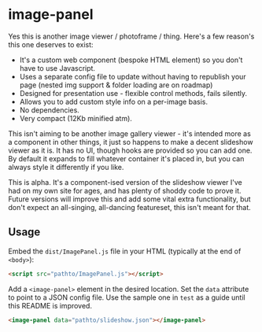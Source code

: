 # image-panel
Yes this is another image viewer / photoframe / thing. Here's a few reason's this one deserves to exist:

- It's a custom web component (bespoke HTML element) so you don't have to use Javascript.
- Uses a separate config file to update without having to republish your page (nested img support & folder loading are on roadmap)
- Designed for presentation use - flexible control methods, fails silently.
- Allows you to add custom style info on a per-image basis. 
- No dependencies.
- Very compact (12Kb minified atm).

This isn't aiming to be another image gallery viewer - it's intended more as a component in other things, it just so happens to make a decent slideshow viewer as it is. It has no UI, though hooks are provided so you can add one. By default it expands to fill whatever container it's placed in, but you can always style it differently if you like.

This is alpha. It's a component-ised version of the slideshow viewer I've had on my own site for ages, and has plenty of shoddy code to prove it. Future versions will improve this and add some vital extra functionality, but don't expect an all-singing, all-dancing featureset, this isn't meant for that.

## Usage

Embed the `dist/ImagePanel.js` file in your HTML (typically at the end of `<body>`):
```html
<script src="pathto/ImagePanel.js"></script>
```

Add a `<image-panel>` element in the desired location. Set the `data` attribute to point to a JSON config file. Use the sample one in `test` as a guide until this README is improved.
```html
<image-panel data="pathto/slideshow.json"></image-panel>
```

